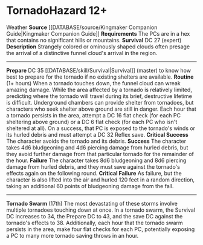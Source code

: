 ﻿---
hazard_type: Weather
id: '10'
level: '12'
name: Tornado
rarity: Common
requirement: The PCs are in a hex that contains no significant hills or mountains.
rus_type_level: null
source: '[[DATABASE/source/Kingmaker Companion Guide|Kingmaker Companion Guide]]'
trait:
- '[[DATABASE/trait/Weather|Weather]]'
type: Weather Hazard

---
# Tornado<span class="item-type">Hazard 12+</span>

<span class="item-trait">Weather</span>
**Source** [[DATABASE/source/Kingmaker Companion Guide|Kingmaker Companion Guide]]
**Requirements** The PCs are in a hex that contains no significant hills or mountains.
**Survival** DC 27 (expert)
**Description** Strangely colored or ominously shaped clouds often presage the arrival of a distinctive funnel cloud's arrival in the region.

---
**Prepare** DC 35 [[DATABASE/skill/Survival|Survival]] (master) to know how best to prepare for the tornado if no existing shelters are available.
**Routine** (1+ hours) When a tornado touches down, the funnel cloud can wreak amazing damage. While the area affected by a tornado is relatively limited, predicting where the tornado will travel during its brief, destructive lifetime is difficult. Underground chambers can provide shelter from tornadoes, but characters who seek shelter above ground are still in danger. Each hour that a tornado persists in the area, attempt a DC 16 flat check (for each PC sheltering above ground) or a DC 6 flat check (for each PC who isn't sheltered at all). On a success, that PC is exposed to the tornado's winds or its hurled debris and must attempt a DC 32 Reflex save.
**Critical Success** The character avoids the tornado and its debris.
**Success** The character takes 4d6 bludgeoning and 4d6 piercing damage from hurled debris, but they avoid further damage from that particular tornado for the remainder of the hour.
**Failure** The character takes 8d6 bludgeoning and 8d6 piercing damage from hurled debris, and they must save against the tornado's effects again on the following round.
**Critical Failure** As failure, but the character is also lifted into the air and hurled 120 feet in a random direction, taking an additional 60 points of bludgeoning damage from the fall.

---
**Tornado Swarm** (17th) The most devastating of these storms involve multiple tornadoes touching down at once. In a tornado swarm, the Survival DC increases to 34, the Prepare DC to 43, and the save DC against the tornado's effects to 38. Additionally, each hour that the tornado swarm persists in the area, make four flat checks for each PC, potentially exposing a PC to many more tornado saving throws in an hour.